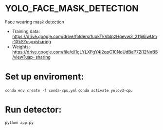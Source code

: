 # YOLO_FACE_MASK_DETECTION
Face wearing mask detection
- Training data: https://drive.google.com/drive/folders/1uokTkVbIpzHqevw3_211jj6iwUmr1XkS?usp=sharing
- Weights: https://drive.google.com/file/d/1gLYLXFgY4j2qpC10NqUdBaP72i12NnBS/view?usp=sharing
# Set up enviroment: 
`conda env create -f conda-cpu.yml`
`conda activate yolov3-cpu`
# Run detector:
`python app.py`

